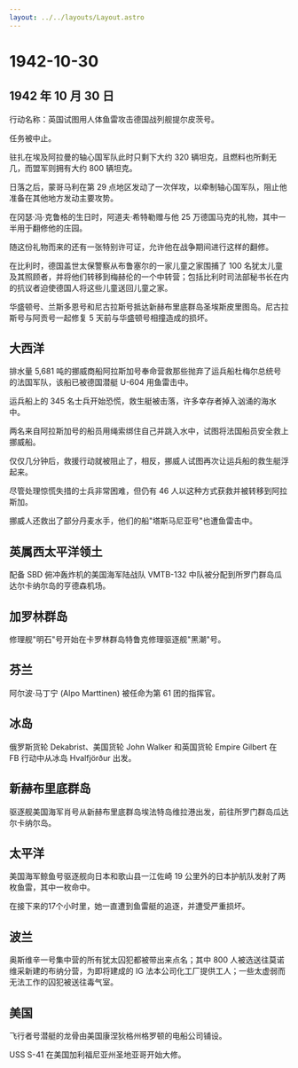 ```yaml
---
layout: ../../layouts/Layout.astro
---
```


# 1942-10-30

## 1942 年 10 月 30 日

行动名称：英国试图用人体鱼雷攻击德国战列舰提尔皮茨号。

任务被中止。

驻扎在埃及阿拉曼的轴心国军队此时只剩下大约 320
辆坦克，且燃料也所剩无几，而盟军则拥有大约 800 辆坦克。

日落之后，蒙哥马利在第 29
点地区发动了一次佯攻，以牵制轴心国军队，阻止他准备在其他地方发动主要攻势。

在冈瑟·冯·克鲁格的生日时，阿道夫·希特勒赠与他 25
万德国马克的礼物，其中一半用于翻修他的庄园。

随这份礼物而来的还有一张特别许可证，允许他在战争期间进行这样的翻修。

在比利时，德国盖世太保警察从布鲁塞尔的一家儿童之家围捕了 100
名犹太儿童及其照顾者，并将他们转移到梅赫伦的一个中转营；包括比利时司法部秘书长在内的抗议者迫使德国人将这些儿童送回儿童之家。

华盛顿号、兰斯多恩号和尼古拉斯号抵达新赫布里底群岛圣埃斯皮里图岛。尼古拉斯号与阿贡号一起修复
5 天前与华盛顿号相撞造成的损坏。

## 大西洋

排水量 5,681
吨的挪威商船阿拉斯加号奉命营救那些抛弃了运兵船杜梅尔总统号的法国军队，该船已被德国潜艇
U-604 用鱼雷击中。

运兵船上的 345
名士兵开始恐慌，救生艇被击落，许多幸存者掉入汹涌的海水中。

两名来自阿拉斯加号的船员用绳索绑住自己并跳入水中，试图将法国船员安全救上挪威船。

仅仅几分钟后，救援行动就被阻止了，相反，挪威人试图再次让运兵船的救生艇浮起来。

尽管处理惊慌失措的士兵非常困难，但仍有 46
人以这种方式获救并被转移到阿拉斯加。

挪威人还救出了部分丹麦水手，他们的船"塔斯马尼亚号"也遭鱼雷击中。

## 英属西太平洋领土

配备 SBD 俯冲轰炸机的美国海军陆战队 VMTB-132
中队被分配到所罗门群岛瓜达尔卡纳尔岛的亨德森机场。

## 加罗林群岛

修理舰"明石"号开始在卡罗林群岛特鲁克修理驱逐舰"黑潮"号。

## 芬兰

阿尔波·马丁宁 (Alpo Marttinen) 被任命为第 61 团的指挥官。

## 冰岛

俄罗斯货轮 Dekabrist、美国货轮 John Walker 和英国货轮 Empire Gilbert 在
FB 行动中从冰岛 Hvalfjörður 出发。

## 新赫布里底群岛

驱逐舰美国海军肖号从新赫布里底群岛埃法特岛维拉港出发，前往所罗门群岛瓜达尔卡纳尔岛。

## 太平洋

美国海军鲸鱼号驱逐舰向日本和歌山县一江佐崎 19
公里外的日本护航队发射了两枚鱼雷，其中一枚命中。

在接下来的17个小时里，她一直遭到鱼雷艇的追逐，并遭受严重损坏。

## 波兰

奥斯维辛一号集中营的所有犹太囚犯都被带出来点名；其中 800
人被选送往莫诺维采新建的布纳分营，为即将建成的 IG
法本公司化工厂提供工人；一些太虚弱而无法工作的囚犯被送往毒气室。

## 美国

飞行者号潜艇的龙骨由美国康涅狄格州格罗顿的电船公司铺设。

USS S-41 在美国加利福尼亚州圣地亚哥开始大修。